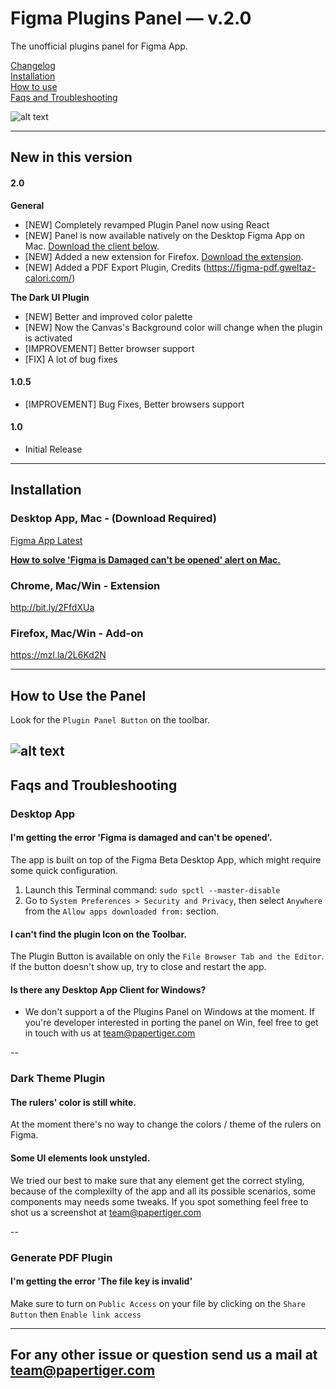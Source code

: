 # Figma Plugins Panel — v.2.0
The unofficial plugins panel for Figma App.  

[Changelog](#new-in-this-version)  
[Installation](#installation)  
[How to use](#how-to-use-the-panel)    
[Faqs and Troubleshooting](#faqs-and-troubleshooting)  

![alt text](https://raw.githubusercontent.com/PaperTiger/figma-plugins/master/cover.jpg?token=AHoqgaAnAQoQtEygmvWrsvbW781LSID-ks5apoIFwA%3D%3D "Figma Plugin Panel Cover")

---

## New in this version
#### 2.0 

**General**
- [NEW] Completely revamped Plugin Panel now using React
- [NEW] Panel is now available natively on the Desktop Figma App on Mac. [Download the client below](#installation).
- [NEW] Added a new extension for Firefox. [Download the extension](#installation).
- [NEW] Added a PDF Export Plugin, Credits (https://figma-pdf.gweltaz-calori.com/)  

**The Dark UI Plugin**
- [NEW] Better and improved color palette  
- [NEW] Now the Canvas's Background color will change when the plugin is activated  
- [IMPROVEMENT] Better browser support  
- [FIX] A lot of bug fixes 

#### 1.0.5
- [IMPROVEMENT] Bug Fixes, Better browsers support

#### 1.0
- Initial Release

---

## Installation

### Desktop App, Mac - (Download Required)
[Figma App Latest](figma-app-latest.zip)

[**How to solve 'Figma is Damaged can't be opened' alert on Mac.**](#faqs-and-troubleshooting)

### Chrome, Mac/Win - Extension
http://bit.ly/2FfdXUa

### Firefox, Mac/Win - Add-on
https://mzl.la/2L6Kd2N

---

## How to Use the Panel
Look for the ```Plugin Panel Button``` on the toolbar.

![alt text](https://raw.githubusercontent.com/PaperTiger/figma-plugins/master/panel-preview.png "Figma Plugin Panel Preview")
---

## Faqs and Troubleshooting

### Desktop App
#### I'm getting the error 'Figma is damaged and can't be opened'.
The app is built on top of the Figma Beta Desktop App, which might require some quick configuration.

1. Launch this Terminal command: ```sudo spctl --master-disable```
2. Go to ```System Preferences > Security and Privacy```, then select ```Anywhere``` from the ```Allow apps downloaded from:``` section.

#### I can't find the plugin Icon on the Toolbar.
The Plugin Button is available on only the ```File Browser Tab and the Editor```. If the button doesn't show up, try to close and restart the app. 

#### Is there any Desktop App Client for Windows?
- We don't support a of the Plugins Panel on Windows at the moment. If you're developer interested in porting the panel on Win, feel free to get in touch with us at team@papertiger.com

--

### Dark Theme Plugin
#### The rulers' color is still white.
At the moment there's no way to change the colors / theme of the rulers on Figma. 

#### Some UI elements look unstyled.
We tried our best to make sure that any element get the correct styling, because of the complexilty of the app and all its possible scenarios, some components may needs some tweaks. If you spot something feel free to shot us a screenshot at team@papertiger.com

--

### Generate PDF Plugin
#### I'm getting the error 'The file key is invalid'
Make sure to turn on ```Public Access``` on your file by clicking on the ```Share Button``` then ```Enable link access```

---

## For any other issue or question send us a mail at team@papertiger.com
